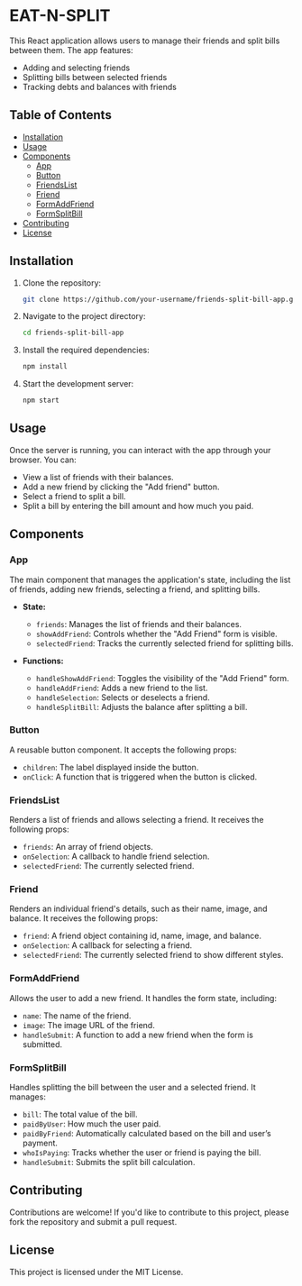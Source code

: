 # EAT-N-SPLIT

This React application allows users to manage their friends and split bills between them. The app features:

- Adding and selecting friends
- Splitting bills between selected friends
- Tracking debts and balances with friends

## Table of Contents
- [Installation](#installation)
- [Usage](#usage)
- [Components](#components)
  - [App](#app)
  - [Button](#button)
  - [FriendsList](#friendslist)
  - [Friend](#friend)
  - [FormAddFriend](#formaddfriend)
  - [FormSplitBill](#formsplitbill)
- [Contributing](#contributing)
- [License](#license)

## Installation

1. Clone the repository:
    ```bash
    git clone https://github.com/your-username/friends-split-bill-app.git
    ```
2. Navigate to the project directory:
    ```bash
    cd friends-split-bill-app
    ```
3. Install the required dependencies:
    ```bash
    npm install
    ```
4. Start the development server:
    ```bash
    npm start
    ```

## Usage

Once the server is running, you can interact with the app through your browser. You can:

- View a list of friends with their balances.
- Add a new friend by clicking the "Add friend" button.
- Select a friend to split a bill.
- Split a bill by entering the bill amount and how much you paid.

## Components

### App

The main component that manages the application's state, including the list of friends, adding new friends, selecting a friend, and splitting bills.

- **State:**
  - `friends`: Manages the list of friends and their balances.
  - `showAddFriend`: Controls whether the "Add Friend" form is visible.
  - `selectedFriend`: Tracks the currently selected friend for splitting bills.

- **Functions:**
  - `handleShowAddFriend`: Toggles the visibility of the "Add Friend" form.
  - `handleAddFriend`: Adds a new friend to the list.
  - `handleSelection`: Selects or deselects a friend.
  - `handleSplitBill`: Adjusts the balance after splitting a bill.

### Button

A reusable button component. It accepts the following props:

- `children`: The label displayed inside the button.
- `onClick`: A function that is triggered when the button is clicked.

### FriendsList

Renders a list of friends and allows selecting a friend. It receives the following props:

- `friends`: An array of friend objects.
- `onSelection`: A callback to handle friend selection.
- `selectedFriend`: The currently selected friend.

### Friend

Renders an individual friend's details, such as their name, image, and balance. It receives the following props:

- `friend`: A friend object containing id, name, image, and balance.
- `onSelection`: A callback for selecting a friend.
- `selectedFriend`: The currently selected friend to show different styles.

### FormAddFriend

Allows the user to add a new friend. It handles the form state, including:

- `name`: The name of the friend.
- `image`: The image URL of the friend.
- `handleSubmit`: A function to add a new friend when the form is submitted.

### FormSplitBill

Handles splitting the bill between the user and a selected friend. It manages:

- `bill`: The total value of the bill.
- `paidByUser`: How much the user paid.
- `paidByFriend`: Automatically calculated based on the bill and user’s payment.
- `whoIsPaying`: Tracks whether the user or friend is paying the bill.
- `handleSubmit`: Submits the split bill calculation.

## Contributing

Contributions are welcome! If you'd like to contribute to this project, please fork the repository and submit a pull request.

## License

This project is licensed under the MIT License.
